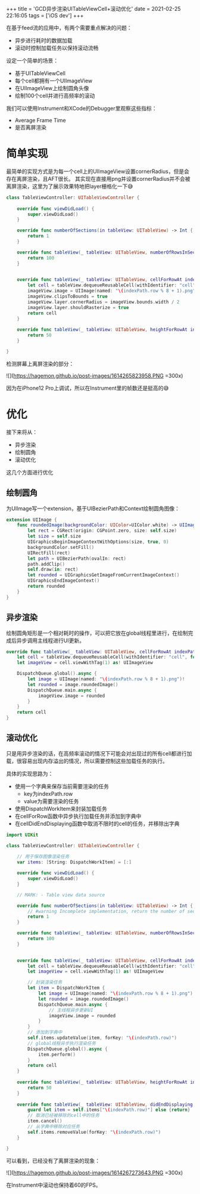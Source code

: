 +++
title = 'GCD异步渲染UITableViewCell+滚动优化'
date = 2021-02-25 22:16:05
tags = ['iOS dev']
+++

在基于feed流的应用中，有两个需要重点解决的问题：

- 异步进行耗时的数据加载
- 滚动时控制加载任务以保持滚动流畅

设定一个简单的场景：

- 基于UITableViewCell
- 每个cell都拥有一个UIImageView
- 在UIImageView上绘制圆角头像
- 绘制100个cell并进行高频率的滚动

我们可以使用Instrument和XCode的Debugger里观察这些指标：

- Average Frame Time
- 是否离屏渲染

# 简单实现

最简单的实现方式是为每一个cell上的UIImageView设置cornerRadius，但是会存在离屏渲染，且AFT很长。
其实现在直接用png并设置cornerRadius并不会被离屏渲染，这里为了展示效果特地把layer栅格化一下😅

``` swift
class TableViewController: UITableViewController {
    
    override func viewDidLoad() {
        super.viewDidLoad()
    }

    override func numberOfSections(in tableView: UITableView) -> Int {
        return 1
    }

    override func tableView(_ tableView: UITableView, numberOfRowsInSection section: Int) -> Int {
        return 100
    }

    
    override func tableView(_ tableView: UITableView, cellForRowAt indexPath: IndexPath) -> UITableViewCell {
        let cell = tableView.dequeueReusableCell(withIdentifier: "cell", for: indexPath)
        imageView.image = UIImage(named: "\(indexPath.row % 8 + 1).png")
        imageView.clipsToBounds = true
        imageView.layer.cornerRadius = imageView.bounds.width / 2
        imageView.layer.shouldRasterize = true
        return cell
    }
    
    override func tableView(_ tableView: UITableView, heightForRowAt indexPath: IndexPath) -> CGFloat {
        return 50
    }

}
```

检测屏幕上离屏渲染的部分：

![](https://hagemon.github.io/post-images/1614265823958.PNG =300x)

因为在iPhone12 Pro上调试，所以在Instrument里的帧数还是挺高的😅

# 优化

接下来将从：

- 异步渲染
- 绘制圆角
- 滚动优化

这几个方面进行优化

## 绘制圆角

为UIImage写一个extension，基于UIBezierPath和Context绘制圆角图像：

``` swift
extension UIImage {
    func roundedImage(backgroundColor: UIColor=UIColor.white) -> UIImage? {
        let rect = CGRect(origin: CGPoint.zero, size: self.size)
        let size = self.size
        UIGraphicsBeginImageContextWithOptions(size, true, 0)
        backgroundColor.setFill()
        UIRectFill(rect)
        let path = UIBezierPath(ovalIn: rect)
        path.addClip()
        self.draw(in: rect)
        let rounded = UIGraphicsGetImageFromCurrentImageContext()
        UIGraphicsEndImageContext()
        return rounded
    }
}
```

## 异步渲染

绘制圆角矩形是一个相对耗时的操作，可以把它放在global线程里进行，在绘制完成后异步调用主线程进行UI更新。

``` swift
override func tableView(_ tableView: UITableView, cellForRowAt indexPath: IndexPath) -> UITableViewCell {
    let cell = tableView.dequeueReusableCell(withIdentifier: "cell", for: indexPath)
    let imageView = cell.viewWithTag(1) as! UIImageView

    DispatchQueue.global().async {
        let image = UIImage(named: "\(indexPath.row % 8 + 1).png")!
        let rounded = image.roundedImage()
        DispatchQueue.main.async {
            imageView.image = rounded
        }
    }
    return cell
}
```

## 滚动优化

只是用异步渲染的话，在高频率滚动的情况下可能会对出现过的所有cell都进行加载，很容易出现内存溢出的情况，所以需要控制这些加载任务的执行。

具体的实现思路为：

- 使用一个字典来保存当前需要渲染的任务
    - key为indexPath.row
    - value为需要渲染的任务
- 使用DispatchWorkItem来封装加载任务
- 在cellForRow函数中异步执行加载任务并添加到字典中
- 在cellDidEndDisplaying函数中取消不限时的cell的任务，并移除出字典

``` swift
import UIKit

class TableViewController: UITableViewController {
    
    // 用于保存图像渲染任务
    var items: [String: DispatchWorkItem] = [:]

    override func viewDidLoad() {
        super.viewDidLoad()
    }

    // MARK: - Table view data source

    override func numberOfSections(in tableView: UITableView) -> Int {
        // #warning Incomplete implementation, return the number of sections
        return 1
    }

    override func tableView(_ tableView: UITableView, numberOfRowsInSection section: Int) -> Int {
        return 100
    }

    
    override func tableView(_ tableView: UITableView, cellForRowAt indexPath: IndexPath) -> UITableViewCell {
        let cell = tableView.dequeueReusableCell(withIdentifier: "cell", for: indexPath)
        let imageView = cell.viewWithTag(1) as! UIImageView

        // 封装渲染任务
        let item = DispatchWorkItem {
            let image = UIImage(named: "\(indexPath.row % 8 + 1).png")!
            let rounded = image.roundedImage()
            DispatchQueue.main.async {
                // 主线程异步更新UI
                imageView.image = rounded
            }
        }
        // 添加到字典中
        self.items.updateValue(item, forKey: "\(indexPath.row)")
        // global线程异步执行渲染任务
        DispatchQueue.global().async {
            item.perform()
        }
        return cell
    }
    
    override func tableView(_ tableView: UITableView, heightForRowAt indexPath: IndexPath) -> CGFloat {
        return 50
    }
    
    override func tableView(_ tableView: UITableView, didEndDisplaying cell: UITableViewCell, forRowAt indexPath: IndexPath) {
        guard let item = self.items["\(indexPath.row)"] else {return}
        // 取消已经被移除的cell中的任务
        item.cancel()
        // 从字典中移除对应任务
        self.items.removeValue(forKey: "\(indexPath.row)")
    }

}
```

可以看到，已经没有了离屏渲染的现象：

![](https://hagemon.github.io/post-images/1614267273643.PNG =300x)

在Instrument中滚动也保持着60的FPS。

